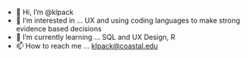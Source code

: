- 👋 Hi, I’m @klpack 
- 👀 I’m interested in ... UX and using coding languages to make strong evidence based decisions
- 🌱 I’m currently learning ... SQL and UX Design, R
- 📫 How to reach me ... klpack@coastal.edu

<!---
klpack/klpack is a ✨ special ✨ repository because its `README.md` (this file) appears on your GitHub profile.
You can click the Preview link to take a look at your changes.
--->
